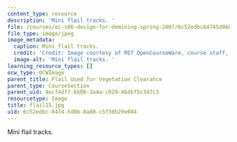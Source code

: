 ```yaml
---
content_type: resource
description: 'Mini flail tracks. '
file: /courses/ec-s06-design-for-demining-spring-2007/6c52edbc84745d0b8a88c5f38b20e044_flail15.jpg
file_type: image/jpeg
image_metadata:
  caption: Mini flail tracks.
  credit: 'Credit: Image courtesy of MIT OpenCourseWare, course staff, and students.'
  image-alt: 'Mini flail tracks. '
learning_resource_types: []
ocw_type: OCWImage
parent_title: Flail Used for Vegetation Clearance
parent_type: CourseSection
parent_uid: 4ecf4df7-6b06-3a4a-c029-4b4bf5c3d7c3
resourcetype: Image
title: flail15.jpg
uid: 6c52edbc-8474-5d0b-8a88-c5f38b20e044
---
```

Mini flail tracks. 

